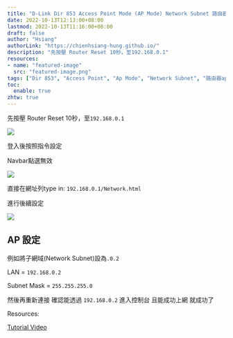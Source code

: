 ```yaml
---
title: "D-Link Dir 853 Access Point Mode (AP Mode) Network Subnet 路由器AP設定"
date: 2022-10-13T12:13:00+08:00
lastmod: 2022-10-13T11:16:00+08:00
draft: false
author: "Hsiang"
authorLink: "https://chienhsiang-hung.github.io/"
description: "先按壓 Router Reset 10秒，至192.168.0.1"
resources:
- name: "featured-image"
  src: "featured-image.png"
tags: ["Dir 853", "Access Point", "Ap Mode", "Network Subnet", "路由器ap設定"]
toc:
  enable: true
zhtw: true
---
```

先按壓 Router Reset 10秒，至`192.168.0.1`

![](https://miro.medium.com/max/700/1*FFNotMaCRMgtT58Ast_fow.png)

登入後按照指令設定

Navbar點選無效

![](https://miro.medium.com/max/700/1*4UigCK9qn7t8Xlz4scoZzg.png)

直接在網址列type in:  `192.168.0.1/Network.html`

進行後續設定

![](https://miro.medium.com/max/700/1*4PCVOPDwKHEqsv1Pa62FhQ.png)

## AP 設定

例如將子網域(Network Subnet)設為`.0.2`

LAN =  `192.168.0.2`

Subnet Mask =  `255.255.255.0`

然後再重新連接 確認能透過  `192.168.0.2`  進入控制台 且能成功上網 就成功了

Resources:

[Tutorial Video](https://www.youtube.com/watch?v=tLFCZJNpKaE)